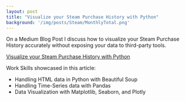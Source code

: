 ```yaml
---
layout: post
title: "Visualize your Steam Purchase History with Python"
background: '/img/posts/Steam/MonthlyTotal.png'
---
```


On a Medium Blog Post I discuss how to visualize your Steam Purchase History accurately without exposing your data to third-party tools.

[Visualize your Steam Purchase History with Python](https://lacsonalexanderz.medium.com/visualize-your-steam-purchase-history-with-python-21de2c2a365a)

Work Skills showcased in this article:
* Handling HTML data in Python with Beautiful Soup
* Handling Time-Series data with Pandas
* Data Visualization with Matplotlib, Seaborn, and Plotly
